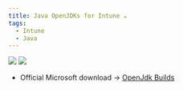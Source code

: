 ```yaml
---
title: Java OpenJDKs for Intune ☕
tags:
  - Intune
  - Java
---
```

![](Pasted%20image%2020250402113909.png) ![](Pasted%20image%2020250402113937.png)

- Official Microsoft download -> [OpenJdk Builds](https://learn.microsoft.com/en-us/java/openjdk/download)

